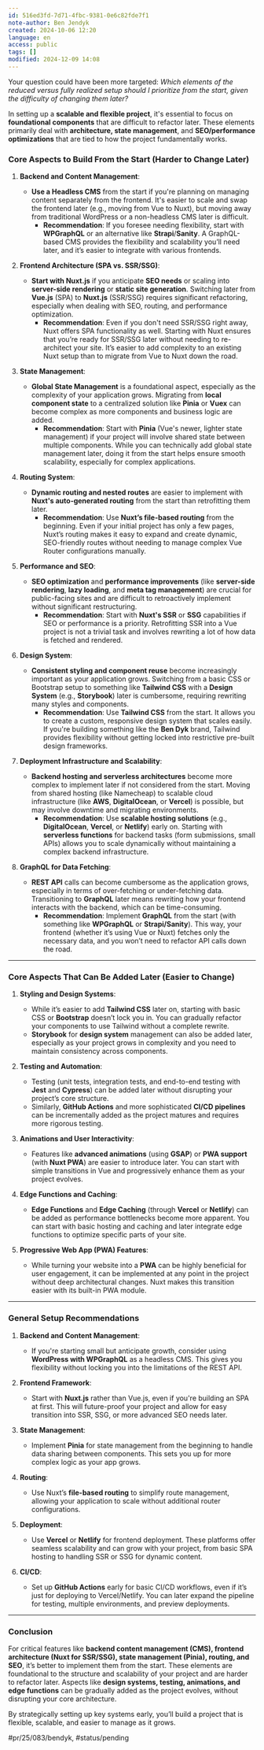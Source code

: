 ```yaml
---
id: 516ed3fd-7d71-4fbc-9381-0e6c82fde7f1
note-author: Ben Jendyk
created: 2024-10-06 12:20
language: en
access: public
tags: []
modified: 2024-12-09 14:08
---
```


Your question could have been more targeted: *Which elements of the reduced versus fully realized setup should I prioritize from the start, given the difficulty of changing them later?*

In setting up a **scalable and flexible project**, it's essential to focus on **foundational components** that are difficult to refactor later. These elements primarily deal with **architecture, state management**, and **SEO/performance optimizations** that are tied to how the project fundamentally works.

### **Core Aspects to Build From the Start** (Harder to Change Later)

1. **Backend and Content Management**:
	- **Use a Headless CMS** from the start if you're planning on managing content separately from the frontend. It's easier to scale and swap the frontend later (e.g., moving from Vue to Nuxt), but moving away from traditional WordPress or a non-headless CMS later is difficult.
	  - **Recommendation**: If you foresee needing flexibility, start with **WPGraphQL** or an alternative like **Strapi**/**Sanity**. A GraphQL-based CMS provides the flexibility and scalability you’ll need later, and it’s easier to integrate with various frontends.

2. **Frontend Architecture (SPA vs. SSR/SSG)**:
	- **Start with Nuxt.js** if you anticipate **SEO needs** or scaling into **server-side rendering** or **static site generation**. Switching later from **Vue.js** (SPA) to **Nuxt.js** (SSR/SSG) requires significant refactoring, especially when dealing with SEO, routing, and performance optimization.
	  - **Recommendation**: Even if you don't need SSR/SSG right away, Nuxt offers SPA functionality as well. Starting with Nuxt ensures that you’re ready for SSR/SSG later without needing to re-architect your site. It’s easier to add complexity to an existing Nuxt setup than to migrate from Vue to Nuxt down the road.

3. **State Management**:
	- **Global State Management** is a foundational aspect, especially as the complexity of your application grows. Migrating from **local component state** to a centralized solution like **Pinia** or **Vuex** can become complex as more components and business logic are added.
	  - **Recommendation**: Start with **Pinia** (Vue's newer, lighter state management) if your project will involve shared state between multiple components. While you can technically add global state management later, doing it from the start helps ensure smooth scalability, especially for complex applications.

4. **Routing System**:
	- **Dynamic routing and nested routes** are easier to implement with **Nuxt's auto-generated routing** from the start than retrofitting them later.
	  - **Recommendation**: Use **Nuxt’s file-based routing** from the beginning. Even if your initial project has only a few pages, Nuxt’s routing makes it easy to expand and create dynamic, SEO-friendly routes without needing to manage complex Vue Router configurations manually.

5. **Performance and SEO**:
	- **SEO optimization** and **performance improvements** (like **server-side rendering**, **lazy loading**, and **meta tag management**) are crucial for public-facing sites and are difficult to retroactively implement without significant restructuring.
	  - **Recommendation**: Start with **Nuxt's SSR** or **SSG** capabilities if SEO or performance is a priority. Retrofitting SSR into a Vue project is not a trivial task and involves rewriting a lot of how data is fetched and rendered.

6. **Design System**:
	- **Consistent styling and component reuse** become increasingly important as your application grows. Switching from a basic CSS or Bootstrap setup to something like **Tailwind CSS** with a **Design System** (e.g., **Storybook**) later is cumbersome, requiring rewriting many styles and components.
	  - **Recommendation**: Use **Tailwind CSS** from the start. It allows you to create a custom, responsive design system that scales easily. If you're building something like the **Ben Dyk** brand, Tailwind provides flexibility without getting locked into restrictive pre-built design frameworks.

7. **Deployment Infrastructure and Scalability**:
	- **Backend hosting and serverless architectures** become more complex to implement later if not considered from the start. Moving from shared hosting (like Namecheap) to scalable cloud infrastructure (like **AWS**, **DigitalOcean**, or **Vercel**) is possible, but may involve downtime and migrating environments.
	  - **Recommendation**: Use **scalable hosting solutions** (e.g., **DigitalOcean**, **Vercel**, or **Netlify**) early on. Starting with **serverless functions** for backend tasks (form submissions, small APIs) allows you to scale dynamically without maintaining a complex backend infrastructure.

8. **GraphQL for Data Fetching**:
	- **REST API** calls can become cumbersome as the application grows, especially in terms of over-fetching or under-fetching data. Transitioning to **GraphQL** later means rewriting how your frontend interacts with the backend, which can be time-consuming.
	  - **Recommendation**: Implement **GraphQL** from the start (with something like **WPGraphQL** or **Strapi/Sanity**). This way, your frontend (whether it’s using Vue or Nuxt) fetches only the necessary data, and you won’t need to refactor API calls down the road.

---

### **Core Aspects That Can Be Added Later (Easier to Change)**

1. **Styling and Design Systems**:
	- While it’s easier to add **Tailwind CSS** later on, starting with basic CSS or **Bootstrap** doesn’t lock you in. You can gradually refactor your components to use Tailwind without a complete rewrite.
	- **Storybook** for **design system** management can also be added later, especially as your project grows in complexity and you need to maintain consistency across components.

2. **Testing and Automation**:
	- Testing (unit tests, integration tests, and end-to-end testing with **Jest** and **Cypress**) can be added later without disrupting your project’s core structure.
	- Similarly, **GitHub Actions** and more sophisticated **CI/CD pipelines** can be incrementally added as the project matures and requires more rigorous testing.

3. **Animations and User Interactivity**:
	- Features like **advanced animations** (using **GSAP**) or **PWA support** (with **Nuxt PWA**) are easier to introduce later. You can start with simple transitions in Vue and progressively enhance them as your project evolves.

4. **Edge Functions and Caching**:
	- **Edge Functions** and **Edge Caching** (through **Vercel** or **Netlify**) can be added as performance bottlenecks become more apparent. You can start with basic hosting and caching and later integrate edge functions to optimize specific parts of your site.

5. **Progressive Web App (PWA) Features**:
	- While turning your website into a **PWA** can be highly beneficial for user engagement, it can be implemented at any point in the project without deep architectural changes. Nuxt makes this transition easier with its built-in PWA module.

---

### **General Setup Recommendations**

1. **Backend and Content Management**:
	- If you're starting small but anticipate growth, consider using **WordPress with WPGraphQL** as a headless CMS. This gives you flexibility without locking you into the limitations of the REST API.

2. **Frontend Framework**:
	- Start with **Nuxt.js** rather than Vue.js, even if you're building an SPA at first. This will future-proof your project and allow for easy transition into SSR, SSG, or more advanced SEO needs later.
	
3. **State Management**:
	- Implement **Pinia** for state management from the beginning to handle data sharing between components. This sets you up for more complex logic as your app grows.

4. **Routing**:
	- Use Nuxt’s **file-based routing** to simplify route management, allowing your application to scale without additional router configurations.

5. **Deployment**:
	- Use **Vercel** or **Netlify** for frontend deployment. These platforms offer seamless scalability and can grow with your project, from basic SPA hosting to handling SSR or SSG for dynamic content.

6. **CI/CD**:
	- Set up **GitHub Actions** early for basic CI/CD workflows, even if it’s just for deploying to Vercel/Netlify. You can later expand the pipeline for testing, multiple environments, and preview deployments.

---

### **Conclusion**

For critical features like **backend content management (CMS), frontend architecture (Nuxt for SSR/SSG), state management (Pinia), routing, and SEO**, it’s better to implement them from the start. These elements are foundational to the structure and scalability of your project and are harder to refactor later. Aspects like **design systems, testing, animations, and edge functions** can be gradually added as the project evolves, without disrupting your core architecture.

By strategically setting up key systems early, you’ll build a project that is flexible, scalable, and easier to manage as it grows.


#pr/25/083/bendyk, #status/pending